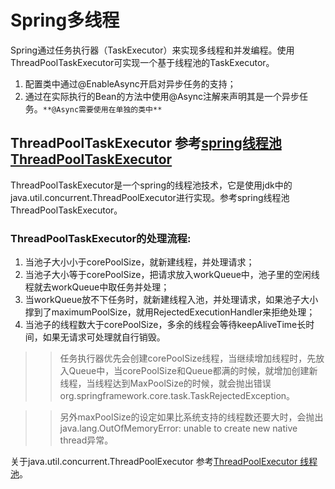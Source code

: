 # Spring多线程
Spring通过任务执行器（TaskExecutor）来实现多线程和并发编程。使用ThreadPoolTaskExecutor可实现一个基于线程池的TaskExecutor。
1. 配置类中通过@EnableAsync开启对异步任务的支持；
2. 通过在实际执行的Bean的方法中使用@Async注解来声明其是一个异步任务。`**@Async需要使用在单独的类中**`

## ThreadPoolTaskExecutor 参考[spring线程池ThreadPoolTaskExecutor](http://www.cnblogs.com/chkk/p/5386356.html)
ThreadPoolTaskExecutor是一个spring的线程池技术，它是使用jdk中的java.util.concurrent.ThreadPoolExecutor进行实现。参考spring线程池ThreadPoolTaskExecutor。
### ThreadPoolTaskExecutor的处理流程:
1. 当池子大小小于corePoolSize，就新建线程，并处理请求；
2. 当池子大小等于corePoolSize，把请求放入workQueue中，池子里的空闲线程就去workQueue中取任务并处理；
3. 当workQueue放不下任务时，就新建线程入池，并处理请求，如果池子大小撑到了maximumPoolSize，就用RejectedExecutionHandler来拒绝处理；
4. 当池子的线程数大于corePoolSize，多余的线程会等待keepAliveTime长时间，如果无请求可处理就自行销毁。

>>任务执行器优先会创建corePoolSize线程，当继续增加线程时，先放入Queue中，当corePoolSize和Queue都满的时候，就增加创建新线程，当线程达到MaxPoolSize的时候，就会抛出错误org.springframework.core.task.TaskRejectedException。

>>另外maxPoolSize的设定如果比系统支持的线程数还要大时，会抛出java.lang.OutOfMemoryError: unable to create new native thread异常。

关于java.util.concurrent.ThreadPoolExecutor 参考[ThreadPoolExecutor 线程池](http://www.cnblogs.com/kelin1314/archive/2010/03/18/1689408.html)。